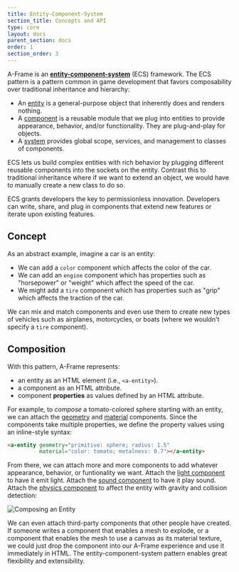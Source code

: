 ```yaml
---
title: Entity-Component-System
section_title: Concepts and API
type: core
layout: docs
parent_section: docs
order: 1
section_order: 3
---
```


[ecs]: https://wikipedia.org/wiki/Entity_component_system

A-Frame is an **[entity-component-system][ecs]** (ECS) framework. The ECS
pattern is a pattern common in game development that favors composability over
traditional inheritance and hierarchy:

[entity]: ./entity.md
[component]: ./component.md
[system]: ./systems.md

- An [entity][entity] is a general-purpose object that inherently does and renders nothing.
- A [component][component] is a reusable module that we plug into entities to
  provide appearance, behavior, and/or functionality. They are plug-and-play
  for objects.
- A [system][system] provides global scope, services, and management to classes of components.

ECS lets us build complex entities with rich behavior by plugging different
reusable components into the sockets on the entity. Contrast this to
traditional inheritance where if we want to extend an object, we would have to
manually create a new class to do so.

ECS grants developers the key to permissionless innovation. Developers can
write, share, and plug in components that extend new features or iterate upon
existing features.

<!--toc-->

## Concept

As an abstract example, imagine a car is an entity:

- We can add a `color` component which affects the color of the car.
- We can add an `engine` component which has properties such as "horsepower" or
  "weight" which affect the speed of the car.
- We might add a `tire` component which has properties such as "grip" which
  affects the traction of the car.

We can mix and match components and even use them to create new types of
vehicles such as airplanes, motorcycles, or boats (where we wouldn't specify a
`tire` component).

## Composition

With this pattern, A-Frame represents:

- an entity as an HTML element (i.e., `<a-entity>`).
- a component as an HTML attribute.
- component **properties** as values defined by an HTML attribute.

[geometry]: ../components/geometry.md
[material]: ../components/material.md

For example, to *compose* a tomato-colored sphere starting with an entity, we
can attach the [geometry][geometry] and [material][material] components. Since
the components take multiple properties, we define the property values using an
inline-style syntax:

```html
<a-entity geometry="primitive: sphere; radius: 1.5"
          material="color: tomato; metalness: 0.7"></a-entity>
```

[light]: ../components/light.md
[physics]: https://github.com/ngokevin/aframe-physics-components
[sound]: ../components/sound.md

From there, we can attach more and more components to add whatever appearance,
behavior, or funtionality we want. Attach the [light component][light] to have
it emit light. Attach the [sound component][sound] to have it play sound.
Attach the [physics component][physics] to affect the entity with gravity and
collision detection:

[composegif]: https://i.imgur.com/0UIZFgs.gif

![Composing an Entity][composegif]

We can even attach third-party components that other people have created. If
someone writes a component that enables a mesh to explode, or a component that
enables the mesh to use a canvas as its material texture, we could just drop
the component into our A-Frame experience and use it immediately in HTML. The
entity-component-system pattern enables great flexibility and extensibility.
